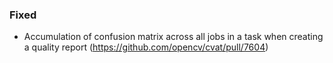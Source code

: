 ### Fixed <!-- pick one -->

- Accumulation of confusion matrix across all jobs in a task when creating a quality report
  (<https://github.com/opencv/cvat/pull/7604>)

